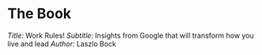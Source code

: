 # The Book

*Title:* Work Rules!
*Subtitle:* Insights from Google that will transform how you live and lead
*Author:* Laszlo Bock

